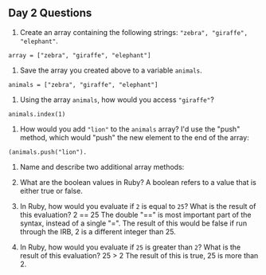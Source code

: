 ## Day 2 Questions

1. Create an array containing the following strings: `"zebra", "giraffe", "elephant"`.

```
array = ["zebra", "giraffe", "elephant"]
```

1. Save the array you created above to a variable `animals`.

```
animals = ["zebra", "giraffe", "elephant"]
```

1. Using the array `animals`, how would you access `"giraffe"`?

```
animals.index(1)
```

1. How would you add `"lion"` to the `animals` array?
I'd use the "push" method, which would "push" the new element to the end of the array:

```
(animals.push("lion").
```

1. Name and describe two additional array methods:

1. What are the boolean values in Ruby?
A boolean refers to a value that is either true or false.

1. In Ruby, how would you evaluate if `2` is equal to `25`? What is the result of this evaluation?
2 == 25
The double "==" is most important part of the syntax, instead of a single "=". The result of this would be false if run through the IRB, 2 is a different integer than 25.

1. In Ruby, how would you evaluate if `25` is greater than `2`? What is the result of this evaluation?
25 > 2
The result of this is true, 25 is more than 2.
